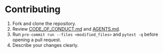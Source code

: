 # Contributing

1. Fork and clone the repository.
2. Review [CODE_OF_CONDUCT.md](CODE_OF_CONDUCT.md) and [AGENTS.md](AGENTS.md).
3. Run `pre-commit run --files <modified_files>` and `pytest -q` before opening a pull request.
4. Describe your changes clearly.

